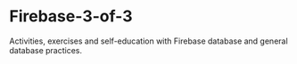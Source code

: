 # Firebase-3-of-3
Activities, exercises and self-education with Firebase database and general database practices.

